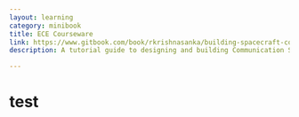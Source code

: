 ```yaml
---
layout: learning
category: minibook
title: ECE Courseware
link: https://www.gitbook.com/book/rkrishnasanka/building-spacecraft-communications/details
description: A tutorial guide to designing and building Communication Systems for Spacecrafts.

---
```

# test
